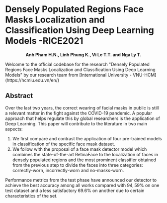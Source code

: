 # Densely Populated Regions Face Masks Localization and Classification Using Deep Learning Models -RICE2021
<p align="center">
  <b>Anh Pham H.N., Linh Phung K., Vi Le T.T. and Nga Ly T.</b></span>
</p>
Welcome to the official codebase for the research "Densely Populated Regions Face Masks Localization and Classification Using Deep Learning Models" by our research team from [International University - VNU-HCM](https://hcmiu.edu.vn/en/)


## Abstract
Over the last two years, the correct wearing of facial masks in public is still a relevant matter in the fight against the COVID-19 pandemic.
A popular approach that helps regulate this by global researchers is the application of Deep Learning.
This paper will contribute to the literature in two main aspects:
1. We first compare and contrast the application of four pre-trained models in classification of the specific face mask dataset.
2. We follow with the proposal of a face mask detector model which combines the state-of-the-art RetinaFace to the localization of faces in densely populated regions and the most prominent classifier obtained from the previous step to divide the faces into three categories: correctly-worn, incorrectly-worn and no-masks-worn.

Performance metrics from the test phase have announced our detector to achieve the best accuracy among all works compared with $94,59$\% on one test dataset and a less satisfactory $69.6$\% on another due to certain characteristics of the set.
